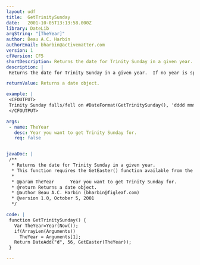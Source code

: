 ```yaml
---
layout: udf
title:  GetTrinitySunday
date:   2001-10-05T13:13:58.000Z
library: DateLib
argString: "[TheYear]"
author: Beau A.C. Harbin
authorEmail: bharbin@activematter.com
version: 1
cfVersion: CF5
shortDescription: Returns the date for Trinity Sunday in a given year.
description: |
 Returns the date for Trinity Sunday in a given year.  If no year is specified, defaults to the current year.

returnValue: Returns a date object.

example: |
 <CFOUTPUT>
 Trinity Sunday falls/fell on #DateFormat(GetTrinitySunday(), 'dddd mmmm dd, yyyy')# this year.
 </CFOUTPUT>

args:
 - name: TheYear
   desc: Year you want to get Trinity Sunday for.
   req: false


javaDoc: |
 /**
  * Returns the date for Trinity Sunday in a given year.
  * This function requires the GetEaster() function available from the DateLib library.
  * 
  * @param TheYear      Year you want to get Trinity Sunday for. 
  * @return Returns a date object. 
  * @author Beau A.C. Harbin (bharbin@figleaf.com) 
  * @version 1.0, October 5, 2001 
  */

code: |
 function GetTrinitySunday() {
   Var TheYear=Year(Now());
   if(ArrayLen(Arguments)) 
     TheYear = Arguments[1];
   Return DateAdd("d", 56, GetEaster(TheYear));
 }

---
```


